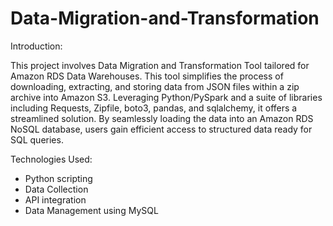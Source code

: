 # Data-Migration-and-Transformation
Introduction:

This project involves Data Migration and Transformation Tool tailored for Amazon RDS Data Warehouses. This tool simplifies the process of downloading, extracting, and storing data from JSON files within a zip archive into Amazon S3. Leveraging Python/PySpark and a suite of libraries including Requests, Zipfile, boto3, pandas, and sqlalchemy, it offers a streamlined solution. By seamlessly loading the data into an Amazon RDS NoSQL database, users gain efficient access to structured data ready for SQL queries.

Technologies Used:

* Python scripting
* Data Collection
* API integration
* Data Management using MySQL
